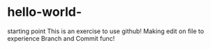 # hello-world-
starting point
This is an exercise to use github!
Making edit on file to experience Branch and Commit func!
